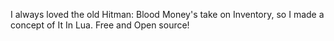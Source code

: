 I always loved the old Hitman: Blood Money's take on Inventory, so I made a concept of It In Lua.
Free and Open source!
